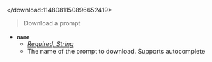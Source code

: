 </download:1148081150896652419>
> Download a prompt
- __**`name`**__
  - *[Required, String](<https://discord.com/channels/1100933695986208849/1139918131737923614/1149278889156296724>)*
  - The name of the prompt to download. Supports autocomplete